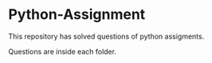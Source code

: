 # Python-Assignment
This repository has solved questions of python assigments.

Questions are inside each folder.
